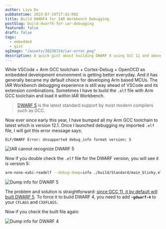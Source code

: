 ```yaml
---
author: Liya Du
pubDatetime: 2023-07-24T17:42:00Z
title: Build DWARF4 for IAR Workbench Debugging
postSlug: build-dwarf4-for-iar-debugging
featured: false
draft: false
tags:
  - embedded
  - gist
ogImage: "/assets/20230724/iar-error.png"
description: A quick gist about building DWARF 4 using GCC 11 and above so that you can debug the built artifact within IAR Workbench.
---
```


While VSCode + Arm GCC toolchain + Cortex-Debug + OpenOCD as embedded development environment is getting better everyday. And it has generally became my default choice for developing Arm based MCUs. The IAR Workbench debugging experience is still way ahead of VSCode and its extension combinations. Sometimes I have to build the `.elf` file with Arm GCC toolchain and load it within IAR Workbench.

> [DWARF 5](https://dwarfstd.org/index.html) is the latest standard support by most modern compilers such as GCC.

Now ever since early this year, I have bumped all my Arm GCC toolchain to latest which is version 12.1. Once I launched debugging my imported `.elf` file, I will got this error message says:

```
ELF/DWARF Error: Unsupported debug_info format version: 5
```

<Image src="/assets/20230724/iar-error.png" format="png" alt="IAR cannot recognize DWARF 5" />

Now if you double check the `.elf` file for the DWARF version, you will see it is version 5:

```bash
arm-none-eabi-readelf --debug-dump=info ./build/Standard/main_blinky.elf | grep -A 2 'Compilation Unit @'
```

<Image src="/assets/20230724/dwarf5.png" format="png" alt="Dump info for DWARF 5" />

The problem and solution is straightforward: [since GCC 11, it by default will built DWARF 5](https://developer.arm.com/documentation/ka004927/latest/). To force it to build DWARF 4, you need to add **`-gdwarf-4`** to your `CFLAGS` and `CXXFLAGS`.

Now if you check the built file again:

<Image src="/assets/20230724/dwarf4.png" format="png" alt="Dump info for DWARF 4" />
